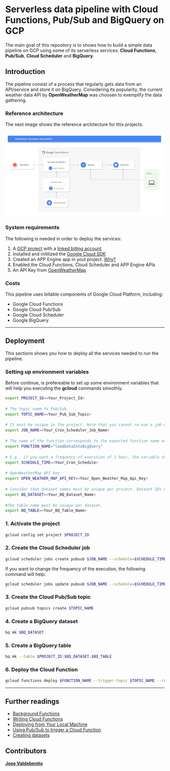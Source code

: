 # Serverless data pipeline with Cloud Functions, Pub/Sub and BigQuery on GCP

The main goal of this repository is to shows how to build a simple data pipeline on GCP using some of its serverless services: **Cloud Functions**, **Pub/Sub**, **Cloud Scheduler** and **BigQuery**.

## Introduction

The pipeline consist of a process that regularly gets data from an API/service and store it on BigQuery. Considering its popularity, the current weather data API by **OpenWeatherMap** was choosen to exemplify the data gathering.

### Reference architecture

The next image shows the reference architecture for this projects.

![Architecture](https://raw.githubusercontent.com/jovald/gcp-serverless-data-pipeline/assets/gcp-serverless-data-pipeline.png)

### System requirements

The following is needed in order to deploy the services:

1. A [GCP project](https://cloud.google.com/resource-manager/docs/creating-managing-projects) with a [linked billing account](https://cloud.google.com/billing/docs/how-to/modify-project)
2. Installed and initilized the [Google Cloud SDK](https://cloud.google.com/sdk/install)
3. Created an APP Engine app in yout project. [Why?](https://cloud.google.com/scheduler/docs/setup)
4. Enabled the Cloud Functions, Cloud Scheduler and APP Engine APIs
5. An API Key from [OpenWeatherMap](https://openweathermap.org)

### Costs

This pipeline uses billable components of Google Cloud Platform, including:

* Google Cloud Functions
* Google Cloud Pub/Sub
* Google Cloud Scheduler
* Google BigQuery

---

## Deployment

This sections shows you how to deploy all the services needed to run the pipeline.

### Setting up environment variables

Before continue, is prefereable to set up some environment variables that will help you executing the **gcloud** commands smoothly.

```sh
export PROJECT_ID=<Your_Project_Id>

# The topic name fo Pub/Sub.
export TOPIC_NAME=<Your_Pub_Sub_Topic>

# It must be unique in the project. Note that you cannot re-use a job name in a project even if you delete its associated job.
export JOB_NAME=<Your_Cron_Scheduler_Job_Name>

# The name of the function corresponds to the exported function name on index.js
export FUNCTION_NAME="loadDataIntoBigQuery"

# E.g., if you want a frequency of execution of 1 hour, the variable should be SCHEDULE_TIME="every 1 hour".
export SCHEDULE_TIME=<Your_Cron_Schedule>

# OpenWeatherMap API key
export OPEN_WEATHER_MAP_API_KEY=<Your_Open_Weather_Map_Api_Key>

# Consider that dataset names must be unique per project. Dataset IDs must be alphanumeric (plus underscores)
export BQ_DATASET=<Your_BQ_Dataset_Name>

#The table name must be unique per dataset.
export BQ_TABLE=<Your_BQ_Table_Name>
```

### 1. Activate the project

```sh
gcloud config set project $PROJECT_ID
```

### 2. Create the Cloud Scheduler job

```sh
gcloud scheduler jobs create pubsub $JOB_NAME --schedule=$SCHEDULE_TIME --topic=$TOPIC_NAME --message-body="execute"
```

If you want to change the frequency of the execution, the following command will help:

```sh
gcloud scheduler jobs update pubsub $JOB_NAME --schedule=$SCHEDULE_TIME
```

### 3. Create the Cloud Pub/Sub topic

```sh
gcloud pubsub topics create $TOPIC_NAME
```

### 4. Create a BigQuery dataset

```sh
bq mk $BQ_DATASET
```

### 5. Create a BigQuery table

```sh
bq mk --table $PROJECT_ID:$BQ_DATASET.$BQ_TABLE
```

### 6. Deploy the Cloud Function

```sh
gcloud functions deploy $FUNCTION_NAME --trigger-topic $TOPIC_NAME --runtime nodejs10 --set-env-vars OPEN_WEATHER_MAP_API_KEY=$OPEN_WEATHER_MAP_API_KEY,BQ_DATASET=$BQ_DATASET,BQ_TABLE=$BQ_TABLE
```

---

## Further readings

* [Background Functions](https://cloud.google.com/functions/docs/writing/background)
* [Writing Cloud Functions](https://cloud.google.com/functions/docs/writing/)
* [Deploying from Your Local Machine](https://cloud.google.com/functions/docs/deploying/filesystem)
* [Using Pub/Sub to trigger a Cloud Function](https://cloud.google.com/scheduler/docs/tut-pub-sub)
* [Creating datasets](https://cloud.google.com/bigquery/docs/datasets)

## Contributors

**[Jose Valdebenito](https://github.com/jovald)**
